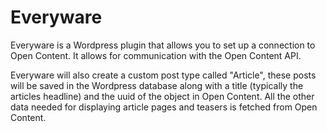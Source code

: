 # Everyware

Everyware is a Wordpress plugin that allows you to set up a connection to Open Content. It allows for communication with the Open Content API.

Everyware will also create a custom post type called "Article", these posts will be saved in the Wordpress database along with a title \(typically the articles headline\) and the uuid of the object in Open Content. All the other data needed for displaying article pages and teasers is fetched from Open Content.

